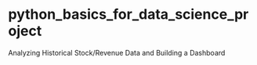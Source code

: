 # python_basics_for_data_science_project
Analyzing Historical Stock/Revenue Data and Building a Dashboard
